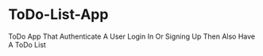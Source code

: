 # ToDo-List-App
ToDo App That Authenticate A User Login In Or Signing Up Then Also Have A ToDo List
